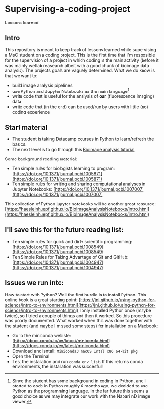 # Supervising-a-coding-project
Lessons learned


## Intro

This repository is meant to keep track of lessons learned while supervising a MsC student on a coding project. This is the first time that I'm resposible for the supervision of a project in which coding is the main activity (before it was mainly wetlab reasearch albeit with a good chunk of bioimage data analysis). The projects goals are vaguely determined. What we do know is that we want to:

- build image analysis pipelines
- use Python and Jupyter Notebooks as the main language[^1]
- write code that is useful for the analysis of **our** (fluorescence imaging) data
- write code that (in the end) can be used/run by users with little (no) coding experience

[^1]: Since the student has some background in coding in Python, and I started to code in Python roughly 6 months ago, we decided to use Python as the programming language. In the far future this seems a good choice as we may integrate our work with the Napari nD image viewer.



## Start material

- The student is taking Datacamp courses in Python to learn/refresh the basics.
- The next level is to go through this [Bioimage analysis tutorial](https://github.com/WhoIsJack/python-bioimage-analysis-tutorial)

Some background reading material:

- Ten simple rules for biologists learning to program: [https://doi.org/10.1371/journal.pcbi.1005871](https://doi.org/10.1371/journal.pcbi.1005871)
- Ten simple rules for writing and sharing computational analyses in Jupyter Notebooks: [https://doi.org/10.1371/journal.pcbi.1007007](https://doi.org/10.1371/journal.pcbi.1007007)

This collection of Python jupyter notebooks will be another great resource: [https://haesleinhuepf.github.io/BioImageAnalysisNotebooks/intro.html](https://haesleinhuepf.github.io/BioImageAnalysisNotebooks/intro.html)


## I'll save this for the future reading list:

- Ten simple rules for quick and dirty scientific programming: [https://doi.org/10.1371/journal.pcbi.1008549](https://doi.org/10.1371/journal.pcbi.1008549)
- Ten Simple Rules for Taking Advantage of Git and GitHub: [https://doi.org/10.1371/journal.pcbi.1004947](https://doi.org/10.1371/journal.pcbi.1004947)


## Issues we run into:

How to start with Python? Well the first hurdle is to install Python. This online book is a great starting point: [https://jni.github.io/using-python-for-science/intro-to-environments.html](https://jni.github.io/using-python-for-science/intro-to-environments.html)
I only installed Python once (maybe twice), so I tried a couple of things and then it worked. So this procedure was poorly documented. What worked when this was done together with the student (and maybe I missed some steps) for installation on a Macbook:

- Go to the miniconda webiste: [https://docs.conda.io/en/latest/miniconda.html](https://docs.conda.io/en/latest/miniconda.html)
- Download and isntall: `Miniconda3 macOS Intel x86 64-bit pkg`
- Open the Terminal
- Test the installation and run `conda env list`. If this returns conda environments, the installation was succesfull!








